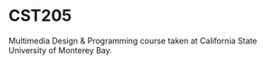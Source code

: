 # CST205
Multimedia Design &amp; Programming course taken at California State University of Monterey Bay.
